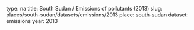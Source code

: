 type: na
title: South Sudan / Emissions of pollutants (2013)
slug: places/south-sudan/datasets/emissions/2013
place: south-sudan
dataset: emissions
year: 2013
